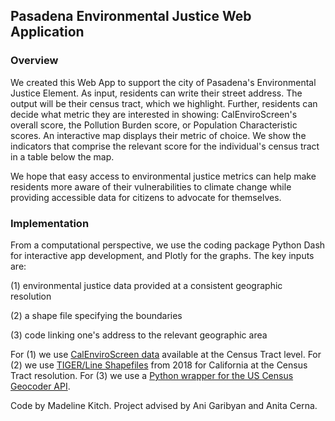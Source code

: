 ## Pasadena Environmental Justice Web Application

### Overview
We created this Web App to support the city of Pasadena's Environmental Justice Element. As input, residents can write their street address. The output will be their census tract, which we highlight. Further, residents can decide what metric they are interested in showing: CalEnviroScreen's overall score, the Pollution Burden score, or Population Characteristic scores. An interactive map displays their metric of choice. We show the indicators that comprise the relevant score for the individual's census tract in a table below the map. 

We hope that easy access to environmental justice metrics can help make residents more aware of their vulnerabilities to climate change while providing accessible data for citizens to advocate for themselves.

### Implementation
From a computational perspective, we use the coding package Python Dash for interactive app development, and Plotly for the graphs. The key inputs are:

(1) environmental justice data provided at a consistent geographic resolution

(2) a shape file specifying the boundaries 

(3) code linking one's address to the relevant geographic area

For (1) we use [CalEnviroScreen data](https://oehha.ca.gov/calenviroscreen/report/calenviroscreen-40) available at the Census Tract level. For (2) we use [TIGER/Line Shapefiles](https://www.census.gov/cgi-bin/geo/shapefiles/index.php) from 2018 for California at the Census Tract resolution. For (3) we use a [Python wrapper for the US Census Geocoder API](https://pypi.org/project/censusgeocode/).  

Code by Madeline Kitch. Project advised by Ani Garibyan and Anita Cerna. 
